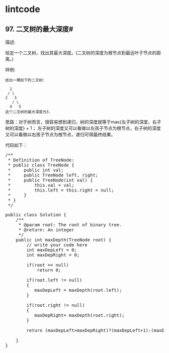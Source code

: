 # lintcode #
## 97. 二叉树的最大深度#

描述:

给定一个二叉树，找出其最大深度。(二叉树的深度为根节点到最远叶子节点的距离。)

样例:

	给出一棵如下的二叉树:
	
	  1
	 / \ 
	2   3
	   / \
	  4   5
	这个二叉树的最大深度为3.

思路：对于树而言，很容易想到递归，树的深度就等于max{左子树的深度，右子树的深度} + 1；
左子树的深度又可以看做以左孩子节点为根节点，右子树的深度又可以看做以右孩子节点为根节点，递归可得最终结果。

代码如下：
<pre>/**
 * Definition of TreeNode:
 * public class TreeNode {
 *     public int val;
 *     public TreeNode left, right;
 *     public TreeNode(int val) {
 *         this.val = val;
 *         this.left = this.right = null;
 *     }
 * }
 */</pre>
<pre>
public class Solution {
    /**
     * @param root: The root of binary tree.
     * @return: An integer
     */
    public int maxDepth(TreeNode root) {
        // write your code here
        int maxDepLeft = 0;
        int maxDepRight = 0;
        
        if(root == null)
            return 0;
            
        if(root.left != null)
        {
           maxDepLeft = maxDepth(root.left);
        }
        
        if(root.right != null)
        {
           maxDepRight= maxDepth(root.right);
        }
        
        return (maxDepLeft>maxDepRight)?(maxDepLeft+1):(maxDepRight+1);
        
    }
}</pre>